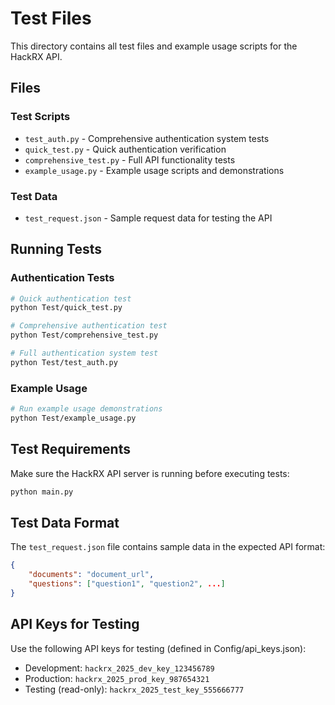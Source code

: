 # Test Files

This directory contains all test files and example usage scripts for the HackRX API.

## Files

### Test Scripts

- `test_auth.py` - Comprehensive authentication system tests
- `quick_test.py` - Quick authentication verification
- `comprehensive_test.py` - Full API functionality tests
- `example_usage.py` - Example usage scripts and demonstrations

### Test Data

- `test_request.json` - Sample request data for testing the API

## Running Tests

### Authentication Tests

```bash
# Quick authentication test
python Test/quick_test.py

# Comprehensive authentication test
python Test/comprehensive_test.py

# Full authentication system test
python Test/test_auth.py
```

### Example Usage

```bash
# Run example usage demonstrations
python Test/example_usage.py
```

## Test Requirements

Make sure the HackRX API server is running before executing tests:

```bash
python main.py
```

## Test Data Format

The `test_request.json` file contains sample data in the expected API format:

```json
{
    "documents": "document_url",
    "questions": ["question1", "question2", ...]
}
```

## API Keys for Testing

Use the following API keys for testing (defined in Config/api_keys.json):

- Development: `hackrx_2025_dev_key_123456789`
- Production: `hackrx_2025_prod_key_987654321`
- Testing (read-only): `hackrx_2025_test_key_555666777`

